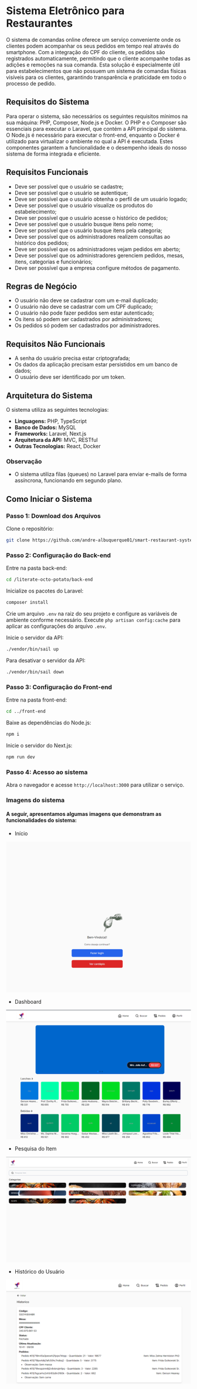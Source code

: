 # Sistema Eletrônico para Restaurantes

O sistema de comandas online oferece um serviço conveniente onde os clientes podem acompanhar os seus pedidos em tempo real através do smartphone. Com a integração do CPF do cliente, os pedidos são registrados automaticamente, permitindo que o cliente acompanhe todas as adições e remoções na sua comanda. Esta solução é especialmente útil para estabelecimentos que não possuem um sistema de comandas físicas visíveis para os clientes, garantindo transparência e praticidade em todo o processo de pedido.

## Requisitos do Sistema

Para operar o sistema, são necessários os seguintes requisitos mínimos na sua máquina: PHP, Composer, Node.js e Docker. O PHP e o Composer são essenciais para executar o Laravel, que contém a API principal do sistema. O Node.js é necessário para executar o front-end, enquanto o Docker é utilizado para virtualizar o ambiente no qual a API é executada. Estes componentes garantem a funcionalidade e o desempenho ideais do nosso sistema de forma integrada e eficiente.

## Requisitos Funcionais

- Deve ser possível que o usuário se cadastre;
- Deve ser possível que o usuário se autentique;
- Deve ser possível que o usuário obtenha o perfil de um usuário logado;
- Deve ser possível que o usuário visualize os produtos do estabelecimento;
- Deve ser possível que o usuário acesse o histórico de pedidos;
- Deve ser possível que o usuário busque itens pelo nome;
- Deve ser possível que o usuário busque itens pela categoria;
- Deve ser possível que os administradores realizem consultas ao histórico dos pedidos;
- Deve ser possível que os administradores vejam pedidos em aberto;
- Deve ser possível que os administradores gerenciem pedidos, mesas, itens, categorias e funcionários;
- Deve ser possível que a empresa configure métodos de pagamento.

## Regras de Negócio

- O usuário não deve se cadastrar com um e-mail duplicado;
- O usuário não deve se cadastrar com um CPF duplicado;
- O usuário não pode fazer pedidos sem estar autenticado;
- Os itens só podem ser cadastrados por administradores;
- Os pedidos só podem ser cadastrados por administradores.

## Requisitos Não Funcionais

- A senha do usuário precisa estar criptografada;
- Os dados da aplicação precisam estar persistidos em um banco de dados;
- O usuário deve ser identificado por um token.

## Arquitetura do Sistema

O sistema utiliza as seguintes tecnologias:

- **Linguagens:** PHP, TypeScript
- **Banco de Dados:** MySQL
- **Frameworks:** Laravel, Next.js
- **Arquitetura da API:** MVC, RESTful
- **Outras Tecnologias:** React, Docker

### Observação

- O sistema utiliza filas (queues) no Laravel para enviar e-mails de forma assíncrona, funcionando em segundo plano.

## Como Iniciar o Sistema

### Passo 1: Download dos Arquivos

Clone o repositório:

```bash
git clone https://github.com/andre-albuquerque01/smart-restaurant-system.git
```

### Passo 2: Configuração do Back-end

Entre na pasta back-end:

```bash
cd /literate-octo-potato/back-end
```

Inicialize os pacotes do Laravel:

```php
composer install
```

Crie um arquivo `.env` na raiz do seu projeto e configure as variáveis de ambiente conforme necessário.
Execute `php artisan config:cache` para aplicar as configurações do arquivo `.env`.

Inicie o servidor da API:

```bash
./vendor/bin/sail up
```

Para desativar o servidor da API:

```bash
./vendor/bin/sail down
```

### Passo 3: Configuração do Front-end

Entre na pasta front-end:

```bash
cd ../front-end
```

Baixe as dependências do Node.js:

```bash
npm i
```

Inicie o servidor do Next.js:

```bash
npm run dev
```

### Passo 4: Acesso ao sistema

Abra o navegador e acesse `http://localhost:3000` para utilizar o serviço.

### Imagens do sistema

#### A seguir, apresentamos algumas imagens que demonstram as funcionalidades do sistema:

- Início

<img src="mold/imgSystem/index.png" alt="Index" />

- Dashboard

<img src="mold/imgSystem/dashboard.png" alt="Dashboard" />

- Pesquisa do Item

<img src="mold/imgSystem/search.png" alt="Pesquisa" />

- Histórico do Usuário

<img src="mold/imgSystem/listHistoric.png" alt="Histórico" />
